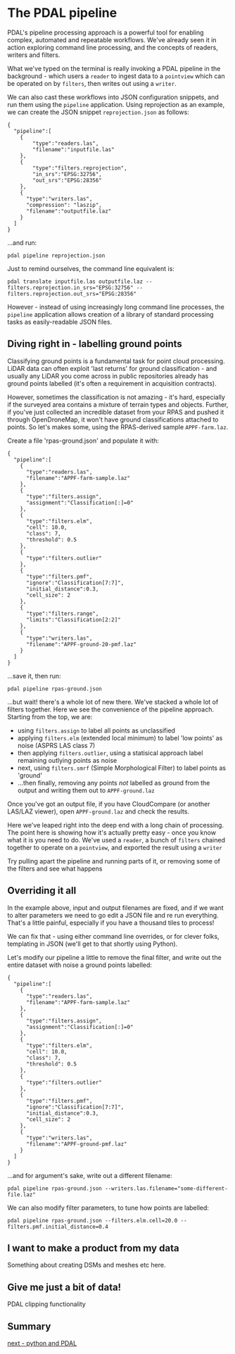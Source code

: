 # The PDAL pipeline

PDAL's pipeline processing approach is a powerful tool for enabling complex, automated and repeatable workflows. We've already seen it in action exploring command line processing, and the concepts of readers, writers and filters.

What we've typed on the terminal is really invoking a PDAL pipeline in the background - which users a `reader` to ingest data to a `pointview` which can be operated on by `filters`, then writes out using a `writer`.

We can also cast these workflows into JSON configuration snippets, and run them using the `pipeline` application. Using reprojection as an example, we can create the JSON snippet `reprojection.json` as follows:

```
{
  "pipeline":[
    {
        "type":"readers.las",
        "filename":"inputfile.las"
    },
    {
        "type":"filters.reprojection",
        "in_srs":"EPSG:32756",
        "out_srs":"EPSG:28356"
    },
    {
      "type":"writers.las",
      "compression": "laszip",
      "filename":"outputfile.laz"
    }
  ]
}
```
...and run:

`pdal pipeline reprojection.json`

Just to remind ourselves, the command line equivalent is:

`pdal translate inputfile.las outputfile.laz --filters.reprojection.in_srs="EPSG:32756" --filters.reprojection.out_srs="EPSG:28356"`


However - instead of using increasingly long command line processes, the `pipeline` application allows creation of a library of standard processing tasks as easily-readable JSON files.

## Diving right in - labelling ground points

Classifying ground points is a fundamental task for point cloud processing. LiDAR data can often exploit 'last returns' for ground classification - and usually any LiDAR you come across in public repositories already has ground points labelled (it's often a requirement in acquisition contracts).

However, sometimes the classification is not amazing - it's hard, especially if the surveyed area contains a mixture of terrain types and objects. Further, if you've just collected an incredible dataset from your RPAS and pushed it through OpenDroneMap, it won't have ground classifications attached to points. So let's makes some, using the RPAS-derived sample `APPF-farm.laz`.

Create a file 'rpas-ground.json' and populate it with:
```
{
  "pipeline":[
    {
      "type":"readers.las",
      "filename":"APPF-farm-sample.laz"
    },
    {
      "type":"filters.assign",
      "assignment":"Classification[:]=0"
    },
    {
      "type":"filters.elm",
      "cell": 10.0,
      "class": 7,
      "threshold": 0.5
    },
    {
      "type":"filters.outlier"
    },
    {
      "type":"filters.pmf",
      "ignore":"Classification[7:7]",
      "initial_distance":0.3,
      "cell_size": 2
    },
    {
      "type":"filters.range",
      "limits":"Classification[2:2]"
    },
    {
      "type":"writers.las",
      "filename":"APPF-ground-20-pmf.laz"
    }
  ]
}
```

...save it, then run:

`pdal pipeline rpas-ground.json`

...but wait! there's a whole lot of new there. We've stacked a whole lot of filters together. Here we see the convenience of the pipeline approach. Starting from the top, we are:

- using `filters.assign` to label all points as unclassified
- applying `filters.elm` (extended local minimum) to label 'low points' as noise (ASPRS LAS class 7)
- then applying `filters.outlier`, using a statisical approach label remaining outlying points as noise
- next, using `filters.smrf` (Simple Morphological Filter) to label points as 'ground'
- ...then finally, removing any points *not* labelled as ground from the output and writing them out to `APPF-ground.laz`

Once you've got an output file, if you have CloudCompare (or another LAS/LAZ viewer), open `APPF-ground.laz` and check the results.

Here we've leaped right into the deep end with a long chain of processing. The point here is showing how it's actually pretty easy - once you know what it is you need to do. We've used a `reader`, a bunch of `filters` chained together to operate on a `pointview`, and exported the result using a `writer`

Try pulling apart the pipeline and running parts of it, or removing some of the filters and see what happens


## Overriding it all

In the example above, input and output filenames are fixed, and if we want to alter parameters we need to go edit a JSON file and re run everything. That's a little painful, especially if you have a thousand tiles to process!

We can fix that - using either command line overrides, or for clever folks, templating in JSON (we'll get to that shortly using Python).

Let's modify our pipeline a little to remove the final filter, and write out the entire dataset with noise a ground points labelled:

```
{
  "pipeline":[
    {
      "type":"readers.las",
      "filename":"APPF-farm-sample.laz"
    },
    {
      "type":"filters.assign",
      "assignment":"Classification[:]=0"
    },
    {
      "type":"filters.elm",
      "cell": 10.0,
      "class": 7,
      "threshold": 0.5
    },
    {
      "type":"filters.outlier"
    },
    {
      "type":"filters.pmf",
      "ignore":"Classification[7:7]",
      "initial_distance":0.3,
      "cell_size": 2
    },
    {
      "type":"writers.las",
      "filename":"APPF-ground-pmf.laz"
    }
  ]
}
```

...and for argument's sake, write out a different filename:

`pdal pipeline rpas-ground.json --writers.las.filename="some-different-file.laz"`

We can also modify filter parameters, to tune how points are labelled:

`pdal pipeline rpas-ground.json --filters.elm.cell=20.0 --filters.pmf.initial_distance=0.4`

## I want to make a product from my data

Something about creating DSMs and meshes etc here.


## Give me just a bit of data!

PDAL clipping functionality


## Summary

[next - python and PDAL](4-python-and-pdal.md)
